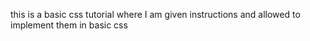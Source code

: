 this is a basic css tutorial where I am given instructions and allowed to implement them in basic css